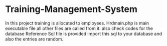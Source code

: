 # Training-Management-System
In this project training is allocated to employees.
Hrdmain.php is main executable file all other files are called from it.
also check codes for the database
Reference Sql file is provided import this sql to your database and also the entries are random.
